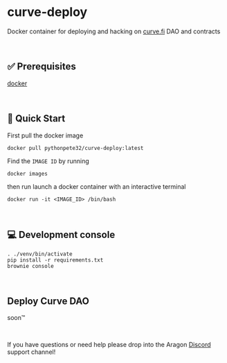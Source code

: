 # curve-deploy
Docker container for deploying and hacking on [curve.fi](curve.fi) DAO and contracts

<br>

##  ✅ Prerequisites
[docker](https://docs.docker.com/get-docker/) 

<br>

##  🏁 Quick Start

First pull the docker image

```
docker pull pythonpete32/curve-deploy:latest
```

Find the `IMAGE ID` by running 

```
docker images
```

then run launch a docker container with an interactive terminal

```
docker run -it <IMAGE_ID> /bin/bash
```

<br>

##  💻 Development console

```
. ./venv/bin/activate          
pip install -r requirements.txt
brownie console
```
<br>

##   Deploy Curve DAO

soon™

<br>

If you have questions or need help please drop into the Aragon [Discord](https://discord.com/invite/remTh8w) support channel!